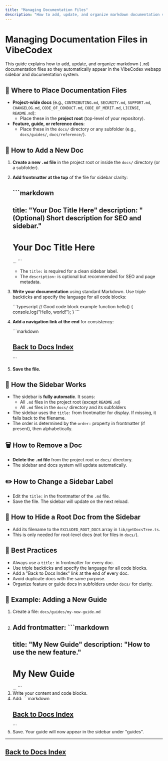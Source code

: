 ```yaml
---
title: "Managing Documentation Files"
description: "How to add, update, and organize markdown documentation so it appears in the VibeCodex webapp."
---
```

# Managing Documentation Files in VibeCodex

This guide explains how to add, update, and organize markdown (`.md`) documentation files so they automatically appear in the VibeCodex webapp sidebar and documentation system.

## 📁 Where to Place Documentation Files

- **Project-wide docs** (e.g., `CONTRIBUTING.md`, `SECURITY.md`, `SUPPORT.md`, `CHANGELOG.md`, `CODE_OF_CONDUCT.md`, `CODE_OF_MERIT.md`, `LICENSE`, `README.md`):
  - Place these in the **project root** (top-level of your repository).
- **Feature, guide, or reference docs**:
  - Place these in the `docs/` directory or any subfolder (e.g., `docs/guides/`, `docs/reference/`).

## 📝 How to Add a New Doc

1. **Create a new `.md` file** in the project root or inside the `docs/` directory (or a subfolder).
2. **Add frontmatter at the top** of the file for sidebar clarity:

   \`\`\`markdown
   ---
   title: "Your Doc Title Here"
   description: "(Optional) Short description for SEO and sidebar."
   ---
   # Your Doc Title Here
   ...
   \`\`\`
   - The `title:` is required for a clean sidebar label.
   - The `description:` is optional but recommended for SEO and page metadata.

3. **Write your documentation** using standard Markdown. Use triple backticks and specify the language for all code blocks:

   \`\`\`typescript
   // Good code block example
   function hello() {
     console.log("Hello, world!");
   }
   \`\`\`

4. **Add a navigation link at the end** for consistency:

   \`\`\`markdown
   ## [Back to Docs Index](/docs)
   \`\`\`

5. **Save the file.**

## 🔄 How the Sidebar Works

- The sidebar is **fully automatic**. It scans:
  - All `.md` files in the project root (except `README.md`)
  - All `.md` files in the `docs/` directory and its subfolders
- The sidebar uses the `title:` from frontmatter for display. If missing, it falls back to the filename.
- The order is determined by the `order:` property in frontmatter (if present), then alphabetically.

## 🗑️ How to Remove a Doc

- **Delete the `.md` file** from the project root or `docs/` directory.
- The sidebar and docs system will update automatically.

## ✏️ How to Change a Sidebar Label

- Edit the `title:` in the frontmatter of the `.md` file.
- Save the file. The sidebar will update on the next reload.

## 🚫 How to Hide a Root Doc from the Sidebar

- Add its filename to the `EXCLUDED_ROOT_DOCS` array in `lib/getDocsTree.ts`.
- This is only needed for root-level docs (not for files in `docs/`).

## 🧹 Best Practices

- Always use a `title:` in frontmatter for every doc.
- Use triple backticks and specify the language for all code blocks.
- Add a "Back to Docs Index" link at the end of every doc.
- Avoid duplicate docs with the same purpose.
- Organize feature or guide docs in subfolders under `docs/` for clarity.

## 🏁 Example: Adding a New Guide

1. Create a file: `docs/guides/my-new-guide.md`
2. Add frontmatter:
   \`\`\`markdown
   ---
   title: "My New Guide"
   description: "How to use the new feature."
   ---
   # My New Guide
   ...
   \`\`\`
3. Write your content and code blocks.
4. Add:
   \`\`\`markdown
   ## [Back to Docs Index](/docs)
   \`\`\`
5. Save. Your guide will now appear in the sidebar under "guides".

---

## [Back to Docs Index](/docs)
